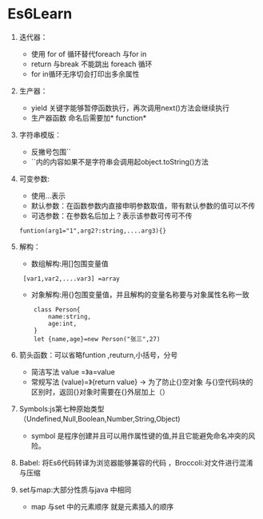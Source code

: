 # Es6Learn
1. 迭代器： 
    - 使用 for of 循环替代foreach 与for in
    - return 与break 不能跳出 foreach 循环
    - for in循环无序切会打印出多余属性

2. 生产器：
    - yield 关键字能够暂停函数执行，再次调用next()方法会继续执行
    - 生产器函数 命名后需要加* function*

3. 字符串模版：
    - 反撇号包围``
    - ``内的内容如果不是字符串会调用起object.toString()方法

4. 可变参数:
    - 使用...表示
    - 默认参数：在函数参数内直接申明参数取值，带有默认参数的值可以不传
    - 可选参数：在参数名后加上？表示该参数可传可不传

    ```
    funtion(arg1="1",arg2?:string,....arg3){}
    ```
5. 解构：
    - 数组解构:用[]包围变量值
    ```
     [var1,var2,....var3] =array
    ```
    - 对象解构:用{}包围变量值，并且解构的变量名称要与对象属性名称一致
    ```
        class Person{
            name:string,
            age:int,
        }
        let {name,age}=new Person("张三",27)
    ```

6. 箭头函数：可以省略funtion ,reuturn,小括号，分号
    - 简洁写法 value =》a=value
    - 常规写法 (value)=》{return value}
    -> 为了防止{}空对象 与{}空代码块的区别时，返回{}对象时需要在{}外层加上（）

7. Symbols:js第七种原始类型（Undefined,Null,Boolean,Number,String,Object)
    - symbol 是程序创建并且可以用作属性键的值,并且它能避免命名冲突的风险。

8. Babel: 将Es6代码转译为浏览器能够兼容的代码 ，Broccoli:对文件进行混淆与压缩

9. set与map:大部分性质与java 中相同
    - map 与set 中的元素顺序 就是元素插入的顺序
 